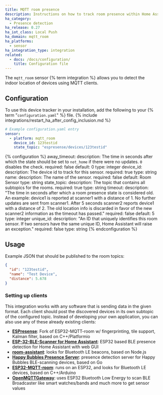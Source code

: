 ```yaml
---
title: MQTT room presence
description: Instructions on how to track room presence within Home Assistant.
ha_category:
  - Presence detection
ha_release: 0.27
ha_iot_class: Local Push
ha_domain: mqtt_room
ha_platforms:
  - sensor
ha_integration_type: integration
related:
  - docs: /docs/configuration/
    title: Configuration file
---
```


The `mqtt_room` sensor {% term integration %} allows you to detect the indoor location of devices using MQTT clients.

## Configuration

To use this device tracker in your installation, add the following to your {% term "`configuration.yaml`" %} file.
{% include integrations/restart_ha_after_config_inclusion.md %}

```yaml
# Example configuration.yaml entry
sensor:
  - platform: mqtt_room
    device_id: 123testid
    state_topic: "espresense/devices/123testid"
```

{% configuration %}
away_timeout:
  description: The time in seconds after which the state should be set to `not_home` if there were no updates. `0` disables the check.
  required: false
  default: 0
  type: integer
device_id:
  description: The device id to track for this sensor.
  required: true
  type: string
name:
  description: The name of the sensor.
  required: false
  default: Room Sensor
  type: string
state_topic:
  description: The topic that contains all subtopics for the rooms.
  required: true
  type: string
timeout:
  description: "The time in seconds after which a room presence state is considered old. An example: device1 is reported at scanner1 with a distance of 1. No further updates are sent from scanner1. After 5 seconds scanner2 reports device1 with a distance of 2. The old location info is discarded in favor of the new scanner2 information as the timeout has passed."
  required: false
  default: 5
  type: integer
unique_id:
  description: "An ID that uniquely identifies this room sensor. If two sensors have the same unique ID, Home Assistant will raise an exception."
  required: false
  type: string
{% endconfiguration %}

## Usage

Example JSON that should be published to the room topics:

```json
{
  "id": "123testid",
  "name": "Test Device",
  "distance": 5.678
}
```

### Setting up clients

This integration works with any software that is sending data in the given format. Each client should post the discovered devices in its own subtopic of the configured topic.
Instead of developing your own application, you can also use any of these already existing clients:

- [**ESPresense**](https://github.com/ESPresense/ESPresense): Fork of ESP32-MQTT-room w/ fingerprinting, tile support, Kalman filter, based on C++/Platformio
- [**ESP-32-BLE-Scanner for Home Assistant**](https://github.com/HeimdallMidgard/ESP-32-BLE-Scanner): ESP32 based BLE presence detection for Home Assistant with web GUI
- [**room-assistant**](https://github.com/mKeRix/room-assistant): looks for Bluetooth LE beacons, based on Node.js
- [**Happy Bubbles Presence Server**](https://github.com/happy-bubbles/presence): presence detection server for Happy Bubbles BLE-scanning devices, based on Go
- [**ESP32-MQTT-room**](https://jptrsn.github.io/ESP32-mqtt-room/): runs on an ESP32, and looks for Bluetooth LE devices, based on C++/Arduino
- [**OpenMQTTGateway**](https://github.com/1technophile/OpenMQTTGateway): uses ESP32 Bluetooth Low Energy to scan BLE Broadcaster like smart watches/bands and much more to get sensor values
